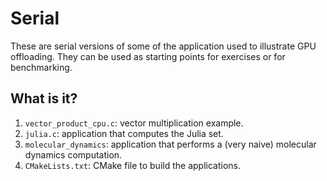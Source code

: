 # Serial

These are serial versions of some of the application used to
illustrate GPU offloading.  They can be used as starting points
for exercises or for benchmarking.


## What is it?

1. `vector_product_cpu.c`: vector multiplication example.
1. `julia.c`: application that computes the Julia set.
1. `molecular_dynamics`: application that performs a (very naive)
   molecular dynamics computation.
1. `CMakeLists.txt`: CMake file to build the applications.
